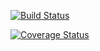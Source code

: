 [![Build Status](https://travis-ci.org/donark87/IS219helloCSVHomework.svg?branch=master)](https://travis-ci.org/donark87/IS219helloCSVHomework)


[![Coverage Status](https://coveralls.io/repos/github/donark87/IS219helloCSVHomework/badge.svg?branch=master)](https://coveralls.io/github/donark87/IS219helloCSVHomework?branch=master)

